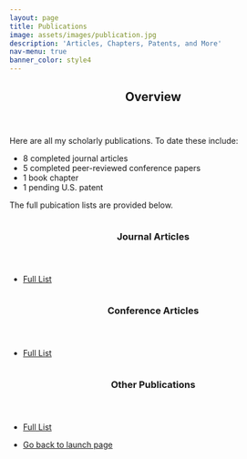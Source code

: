 ```yaml
---
layout: page
title: Publications
image: assets/images/publication.jpg
description: 'Articles, Chapters, Patents, and More'
nav-menu: true
banner_color: style4
---
```


<!-- One -->
<section id="overview">
	<div class="inner">
		<header class="major">
			<h2>Overview</h2>
		</header>
		<p>Here are all my scholarly publications. To date these include:</p>
        <ul>
		    <li>8 completed journal articles</li>
            <li>5 completed peer-reviewed conference papers</li>
            <li>1 book chapter</li>
            <li>1 pending U.S. patent</li>
		</ul>
        <p>The full pubication lists are provided below.</p>
	</div>
</section>

<!-- Two -->
<section id="publications" class="spotlights">
	<section id="articles">
		<a href="publications/articles.html" class="image">
			<img src="{% link assets/images/article.png %}" alt="" data-position="bottom center" />
		</a>
		<div class="content">
			<div class="inner">
				<header class="major">
					<h3>Journal Articles</h3>
				</header>
				<ul class="actions">
					<li><a href="publications/articles.html" class="button">Full List</a></li>
				</ul>
			</div>
		</div>
	</section>
    <section id="conferences">
		<a href="publications/conferences.html" class="image">
			<img src="{% link assets/images/conference_paper.png %}" alt="" data-position="bottom center" />
		</a>
		<div class="content">
			<div class="inner">
				<header class="major">
					<h3>Conference Articles</h3>
				</header>
				<ul class="actions">
					<li><a href="publications/conferences.html" class="button">Full List</a></li>
				</ul>
			</div>
		</div>
	</section>
	<section id="articles">
		<a href="publications/others.html" class="image">
			<img src="{% link assets/images/book.png %}" alt="" data-position="bottom center" />
		</a>
		<div class="content">
			<div class="inner">
				<header class="major">
					<h3>Other Publications</h3>
				</header>
				<ul class="actions">
					<li><a href="publications/others.html" class="button">Full List</a></li>
				</ul>
			</div>
		</div>
	</section>
</section>

<section>
	<div class="inner">
		<ul class="actions">
    		<li><a href="/#launch" class="button icon fa-arrow-left">Go back to launch page</a></li>
		</ul>
	</div>
</section>